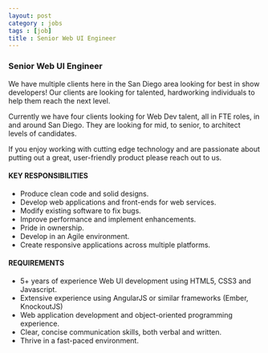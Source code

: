 ```yaml
---
layout: post
category : jobs
tags : [job]
title : Senior Web UI Engineer
---
```


### Senior Web UI Engineer

We have multiple clients here in the San Diego area looking for best in show developers!  Our clients are looking for talented, hardworking individuals to help them reach the next level.

Currently we have four clients looking for Web Dev talent, all in FTE roles, in and around San Diego.  They are looking for mid, to senior, to architect levels of candidates.

If you enjoy working with cutting edge technology and are passionate about putting out a great, user-friendly product please reach out to us.

#### KEY RESPONSIBILITIES
* Produce clean code and solid designs.
* Develop web applications and front-ends for web services.
* Modify existing software to fix bugs.
* Improve performance and implement enhancements.
* Pride in ownership.
* Develop in an Agile environment.
* Create responsive applications across multiple platforms.

#### REQUIREMENTS
* 5+ years of experience Web UI development using HTML5, CSS3 and Javascript.
* Extensive experience using AngularJS or similar frameworks (Ember, KnockoutJS)
* Web application development and object-oriented programming experience.
* Clear, concise communication skills, both verbal and written.
* Thrive in a fast-paced environment.
